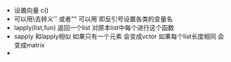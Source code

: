 - 设置向量 c()
- 可以用\去转义'' 或者""  可以用`即反引号设置各类的变量名
- lapply(list,fun) 返回一个list 对原本list中每个进行这个函数
- sapply 和lapply相似 如果只有一个元素 会变成vctor 如果每个list长度相同 会变成matrix
- 
